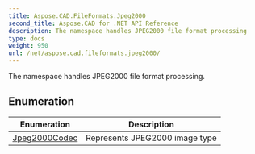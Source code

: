 ```yaml
---
title: Aspose.CAD.FileFormats.Jpeg2000
second_title: Aspose.CAD for .NET API Reference
description: The namespace handles JPEG2000 file format processing
type: docs
weight: 950
url: /net/aspose.cad.fileformats.jpeg2000/
---
```

The namespace handles JPEG2000 file format processing.

## Enumeration

| Enumeration | Description |
| --- | --- |
| [Jpeg2000Codec](./jpeg2000codec/) | Represents JPEG2000 image type |


